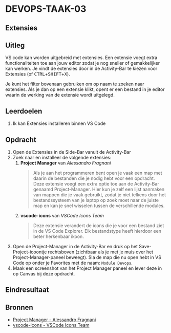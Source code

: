 # DEVOPS-TAAK-03

## Extensies

## Uitleg

VS code kan worden uitgebreid met extensies. Een extensie voegt extra functionaliteiten toe aan jouw editor zodat je nog sneller of gemakkelijker kan werken. Je vindt de extensies door in de Activity-Bar te kiezen voor Extensies (of <kbd>CTRL</kbd>+<kbd>SHIFT</kbd>+<kbd>X</kbd>).

Je kunt het filter bovenaan gebruiken om op naam te zoeken naar extensies. Als je dan op een extensie klikt, opent er een bestand in je editor waarin de werking van de extensie wordt uitgelegd.

## Leerdoelen

1. Ik kan Extensies installeren binnen VS Code 

## Opdracht

1. Open de Extensies in de Side-Bar vanuit de Activity-Bar
2. Zoek naar en installeer de volgende extensies:
   1. **Project Manager** van *Alessandro Fragnani*
        > Als je aan het programmeren bent open je vaak een map met daarin de bestanden die je nodig hebt voor een opdracht. Deze extensie voegt een extra optie toe aan de Activity-Bar genaamd Project-Manager. Hier kun je zelf een lijst aanmaken van mappen die je vaak gebruikt, zodat je niet telkens door het bestandssysteem van je laptop op zoek moet naar de juiste map en kan je snel wisselen tussen de verschillende modules.
   2. **vscode-icons** van *VSCode Icons Team*
        > Deze extensie verandert de icons die je voor een bestand ziet in de VS Code Explorer. Elk bestandstype heeft hierdoor een beter herkenbaar ikoon.
3. Open de Project-Manager in de Activity-Bar en druk op het Save-Project-icoontje rechtsboven (zichtbaar als je met je muis over het Project-Manager-paneel beweegt). Sla de map die nu open hebt in VS Code op onder je Favorites met de naam: `Module Devops`.
4. Maak een screenshot van het Project Manager paneel en lever deze in op Canvas bij deze opdracht.

## Eindresultaat



## Bronnen

- [Project Manager - Alessandro Fragnani](https://marketplace.visualstudio.com/items?itemName=alefragnani.project-manager)
- [vscode-icons - VSCode Icons Team](https://marketplace.visualstudio.com/items?itemName=vscode-icons-team.vscode-icons)
